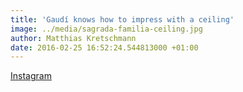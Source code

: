```yaml
---
title: 'Gaudí knows how to impress with a ceiling'
image: ../media/sagrada-familia-ceiling.jpg
author: Matthias Kretschmann
date: 2016-02-25 16:52:24.544813000 +01:00
---
```


[Instagram](https://www.instagram.com/p/BCU30S1NSj6/)
